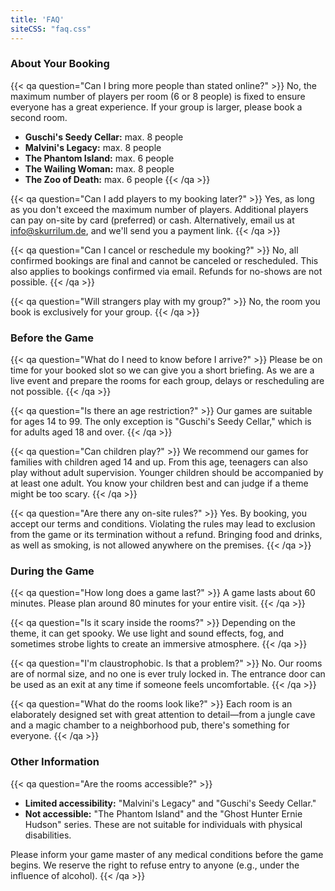 ```yaml
---
title: 'FAQ'
siteCSS: "faq.css"
---
```


### About Your Booking

{{< qa question="Can I bring more people than stated online?" >}}
No, the maximum number of players per room (6 or 8 people) is fixed to ensure everyone has a great experience. If your group is larger, please book a second room.
- **Guschi's Seedy Cellar:** max. 8 people
- **Malvini's Legacy:** max. 8 people
- **The Phantom Island:** max. 6 people
- **The Wailing Woman:** max. 8 people
- **The Zoo of Death:** max. 6 people
{{< /qa >}}

{{< qa question="Can I add players to my booking later?" >}}
Yes, as long as you don't exceed the maximum number of players. Additional players can pay on-site by card (preferred) or cash. Alternatively, email us at info@skurrilum.de, and we'll send you a payment link.
{{< /qa >}}

{{< qa question="Can I cancel or reschedule my booking?" >}}
No, all confirmed bookings are final and cannot be canceled or rescheduled. This also applies to bookings confirmed via email. Refunds for no-shows are not possible.
{{< /qa >}}

{{< qa question="Will strangers play with my group?" >}}
No, the room you book is exclusively for your group.
{{< /qa >}}

### Before the Game

{{< qa question="What do I need to know before I arrive?" >}}
Please be on time for your booked slot so we can give you a short briefing. As we are a live event and prepare the rooms for each group, delays or rescheduling are not possible.
{{< /qa >}}

{{< qa question="Is there an age restriction?" >}}
Our games are suitable for ages 14 to 99. The only exception is "Guschi's Seedy Cellar," which is for adults aged 18 and over.
{{< /qa >}}

{{< qa question="Can children play?" >}}
We recommend our games for families with children aged 14 and up. From this age, teenagers can also play without adult supervision. Younger children should be accompanied by at least one adult. You know your children best and can judge if a theme might be too scary.
{{< /qa >}}

{{< qa question="Are there any on-site rules?" >}}
Yes. By booking, you accept our terms and conditions. Violating the rules may lead to exclusion from the game or its termination without a refund. Bringing food and drinks, as well as smoking, is not allowed anywhere on the premises.
{{< /qa >}}

### During the Game

{{< qa question="How long does a game last?" >}}
A game lasts about 60 minutes. Please plan around 80 minutes for your entire visit.
{{< /qa >}}

{{< qa question="Is it scary inside the rooms?" >}}
Depending on the theme, it can get spooky. We use light and sound effects, fog, and sometimes strobe lights to create an immersive atmosphere.
{{< /qa >}}

{{< qa question="I'm claustrophobic. Is that a problem?" >}}
No. Our rooms are of normal size, and no one is ever truly locked in. The entrance door can be used as an exit at any time if someone feels uncomfortable.
{{< /qa >}}

{{< qa question="What do the rooms look like?" >}}
Each room is an elaborately designed set with great attention to detail—from a jungle cave and a magic chamber to a neighborhood pub, there's something for everyone.
{{< /qa >}}

### Other Information

{{< qa question="Are the rooms accessible?" >}}
- **Limited accessibility:** "Malvini's Legacy" and "Guschi's Seedy Cellar."
- **Not accessible:** "The Phantom Island" and the "Ghost Hunter Ernie Hudson" series. These are not suitable for individuals with physical disabilities.

Please inform your game master of any medical conditions before the game begins. We reserve the right to refuse entry to anyone (e.g., under the influence of alcohol).
{{< /qa >}}
